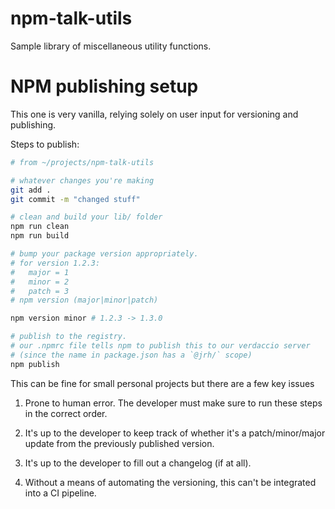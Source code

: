 # npm-talk-utils

Sample library of miscellaneous utility functions.

# NPM publishing setup

This one is very vanilla, relying solely on user input for versioning and publishing.

Steps to publish:

```bash
# from ~/projects/npm-talk-utils

# whatever changes you're making
git add .
git commit -m "changed stuff"

# clean and build your lib/ folder
npm run clean
npm run build

# bump your package version appropriately.
# for version 1.2.3:
#   major = 1
#   minor = 2
#   patch = 3
# npm version (major|minor|patch)

npm version minor # 1.2.3 -> 1.3.0

# publish to the registry.
# our .npmrc file tells npm to publish this to our verdaccio server
# (since the name in package.json has a `@jrh/` scope)
npm publish
```


This can be fine for small personal projects but there are a few key issues

1. Prone to human error. The developer must make
   sure to run these steps in the correct order.
   
2. It's up to the developer to keep track of whether it's a
   patch/minor/major update from the previously published version.

3. It's up to the developer to fill out a changelog (if at all).

4. Without a means of automating the versioning, this can't be integrated into
   a CI pipeline.
